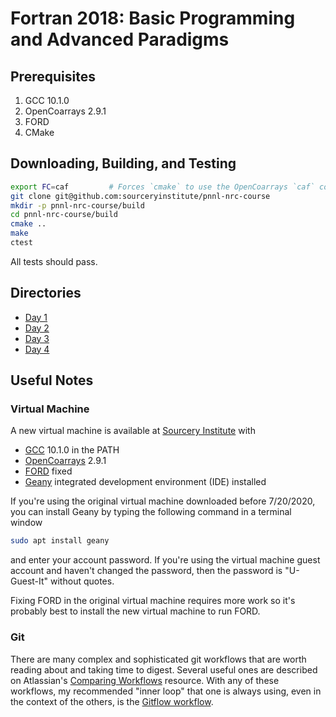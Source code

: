 Fortran 2018: Basic Programming and Advanced Paradigms
======================================================

Prerequisites
-------------
1. GCC 10.1.0
2. OpenCoarrays 2.9.1
3. FORD
4. CMake

Downloading, Building, and Testing
----------------------------------
```bash
export FC=caf         # Forces `cmake` to use the OpenCoarrays `caf` compiler wrapper
git clone git@github.com:sourceryinstitute/pnnl-nrc-course
mkdir -p pnnl-nrc-course/build
cd pnnl-nrc-course/build
cmake ..
make
ctest
```
All tests should pass.

Directories
-----------

* [Day 1](./src/day-1)
* [Day 2](./src/day-2)
* [Day 3](./src/day-3)
* [Day 4](./src/day-4)


Useful Notes
------------

### Virtual Machine
A new virtual machine is available at [Sourcery Institute](http://www.sourceryinstitute.org/store) with 
  - [GCC] 10.1.0 in the PATH
  - [OpenCoarrays] 2.9.1
  - [FORD] fixed
  - [Geany] integrated development environment (IDE) installed

If you're using the original virtual machine downloaded before 7/20/2020,
you can install Geany by typing the following command in a terminal window
```bash
sudo apt install geany
```
and enter your account password.  If you're using the virtual machine guest
account and haven't changed the password, then the password is "U-Guest-It"
without quotes.

Fixing FORD in the original virtual machine requires more work so it's 
probably best to install the new virtual machine to run FORD.

### Git 
There are many complex and sophisticated git workflows that are worth reading
about and taking time to digest.  Several useful ones are described on
Atlassian's [Comparing Workflows] resource.  With any of these workflows,
my recommended "inner loop" that one is always using, even in the context of
the others, is the [Gitflow workflow].

[GCC]: https://gcc.gnu.org
[OpenCoarrays]: https://github.com/sourceryinstitute/opencoarrays
[FORD]: https://github.com/Fortran-FOSS-Programmers/ford 
[Geany]: https://www.geany.org/ 
[Comparing Workflows]: https://www.atlassian.com/git/tutorials/comparing-workflows
[Gitflow workflow]: https://www.atlassian.com/git/tutorials/comparing-workflows/gitflow-workflow
